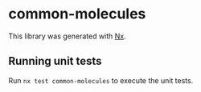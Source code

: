 # common-molecules

This library was generated with [Nx](https://nx.dev).

## Running unit tests

Run `nx test common-molecules` to execute the unit tests.
